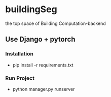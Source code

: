 # buildingSeg
the top space of Building Computation-backend

## Use Django + pytorch

### Installation
- pip install -r requirements.txt

### Run Project
- python manager.py runserver
